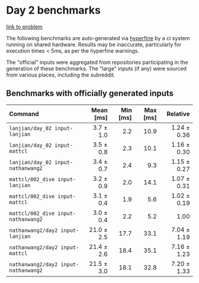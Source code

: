 # Day 2 benchmarks

[link to problem](http://adventofcode.com/2021/day/2)

The following benchmarks are auto-generated via [hyperfine](https://github.com/sharkdp/hyperfine) by a ci system running on shared hardware. Results may be inaccurate, particularly for execution times < 5ms, as per the hyperfine warnings.

The "official" inputs were aggregated from repositories participating in the generation of these benchmarks. The "large" inputs (if any) were sourced from various places, including the subreddit.

## Benchmarks with officially generated inputs
| Command | Mean [ms] | Min [ms] | Max [ms] | Relative |
|:---|---:|---:|---:|---:|
| `lanjian/day_02 input-lanjian` | 3.7 ± 1.0 | 2.2 | 10.9 | 1.24 ± 0.36 |
| `lanjian/day_02 input-mattcl` | 3.5 ± 0.8 | 2.3 | 10.1 | 1.16 ± 0.30 |
| `lanjian/day_02 input-nathanwang2` | 3.4 ± 0.7 | 2.4 | 9.3 | 1.15 ± 0.27 |
| `mattcl/002_dive input-lanjian` | 3.2 ± 0.9 | 2.0 | 14.1 | 1.07 ± 0.31 |
| `mattcl/002_dive input-mattcl` | 3.1 ± 0.4 | 1.9 | 5.6 | 1.02 ± 0.19 |
| `mattcl/002_dive input-nathanwang2` | 3.0 ± 0.4 | 2.2 | 5.2 | 1.00 |
| `nathanwang2/day2 input-lanjian` | 21.0 ± 2.5 | 17.7 | 33.1 | 7.04 ± 1.19 |
| `nathanwang2/day2 input-mattcl` | 21.4 ± 2.6 | 18.4 | 35.1 | 7.16 ± 1.23 |
| `nathanwang2/day2 input-nathanwang2` | 21.5 ± 3.0 | 18.1 | 32.8 | 7.20 ± 1.33 |
